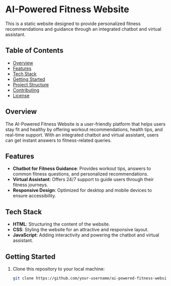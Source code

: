# AI-Powered Fitness Website

This is a static website designed to provide personalized fitness recommendations and guidance through an integrated chatbot and virtual assistant.

## Table of Contents

- [Overview](#overview)
- [Features](#features)
- [Tech Stack](#tech-stack)
- [Getting Started](#getting-started)
- [Project Structure](#project-structure)
- [Contributing](#contributing)
- [License](#license)

## Overview

The AI-Powered Fitness Website is a user-friendly platform that helps users stay fit and healthy by offering workout recommendations, health tips, and real-time support. With an integrated chatbot and virtual assistant, users can get instant answers to fitness-related queries.

## Features

- **Chatbot for Fitness Guidance**: Provides workout tips, answers to common fitness questions, and personalized recommendations.
- **Virtual Assistant**: Offers 24/7 support to guide users through their fitness journeys.
- **Responsive Design**: Optimized for desktop and mobile devices to ensure accessibility.

## Tech Stack

- **HTML**: Structuring the content of the website.
- **CSS**: Styling the website for an attractive and responsive layout.
- **JavaScript**: Adding interactivity and powering the chatbot and virtual assistant.

## Getting Started

1. Clone this repository to your local machine:
   ```bash
   git clone https://github.com/your-username/ai-powered-fitness-website.git
```
